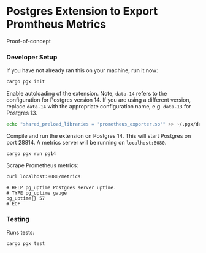 # Postgres Extension to Export Promtheus Metrics

Proof-of-concept


### Developer Setup

If you have not already ran this on your machine, run it now:
```bash
cargo pgx init
```

Enable autoloading of the extension. Note, `data-14` refers to the configuration for Postgres version 14. If you are using a different version, replace `data-14` with the appropriate configuration name, e.g. `data-13` for Postgres 13.

```bash
echo "shared_preload_libraries = 'prometheus_exporter.so'" >> ~/.pgx/data-14/postgresql.conf
```

Compile and run the extension on Postgres 14. This will start Postgres on port 28814. A metrics server will be running on `localhost:8080`.

```bash
cargo pgx run pg14
```

Scrape Prometheus metrics:

```bash
curl localhost:8080/metrics
```
```
# HELP pg_uptime Postgres server uptime.
# TYPE pg_uptime gauge
pg_uptime{} 57
# EOF
```


### Testing

Runs tests:

```bash
cargo pgx test
```